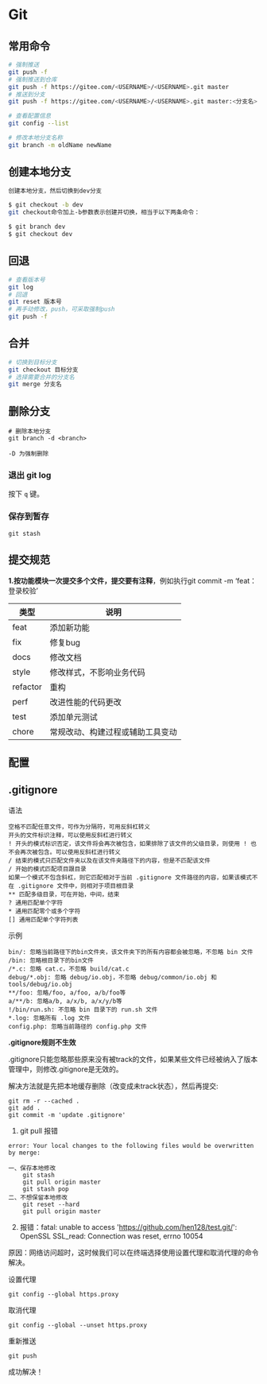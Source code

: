 # Git

## 常用命令

```sh
# 强制推送
git push -f 
# 强制推送到仓库
git push -f https://gitee.com/<USERNAME>/<USERNAME>.git master 
# 推送到分支
git push -f https://gitee.com/<USERNAME>/<USERNAME>.git master:<分支名>

# 查看配置信息
git config --list

# 修改本地分支名称
git branch -m oldName newName
```

## 创建本地分支

```sh
创建本地分支，然后切换到dev分支

$ git checkout -b dev
git checkout命令加上-b参数表示创建并切换，相当于以下两条命令：

$ git branch dev
$ git checkout dev
```

## 回退

```sh
# 查看版本号
git log
# 回退
git reset 版本号
# 再手动修改，push，可采取强制push
git push -f
```

## 合并

```sh
# 切换到目标分支
git checkout 目标分支
# 选择需要合并的分支名
git merge 分支名
```

## 删除分支

```
# 删除本地分支
git branch -d <branch>

-D 为强制删除
```

### 退出 git log

按下 `q` 键。

### 保存到暂存

```
git stash
```



## 提交规范

**1.按功能模块一次提交多个文件，提交要有注释**，例如执行git commit -m ‘feat：登录校验’

| 类型     | 说明                             |
| -------- | -------------------------------- |
| feat     | 添加新功能                       |
| fix      | 修复bug                          |
| docs     | 修改文档                         |
| style    | 修改样式，不影响业务代码         |
| refactor | 重构                             |
| perf     | 改进性能的代码更改               |
| test     | 添加单元测试                     |
| chore    | 常规改动、构建过程或辅助工具变动 |

## 配置

## .gitignore

语法

```
空格不匹配任意文件，可作为分隔符，可用反斜杠转义
开头的文件标识注释，可以使用反斜杠进行转义
! 开头的模式标识否定，该文件将会再次被包含，如果排除了该文件的父级目录，则使用 ! 也不会再次被包含。可以使用反斜杠进行转义
/ 结束的模式只匹配文件夹以及在该文件夹路径下的内容，但是不匹配该文件
/ 开始的模式匹配项目跟目录
如果一个模式不包含斜杠，则它匹配相对于当前 .gitignore 文件路径的内容，如果该模式不在 .gitignore 文件中，则相对于项目根目录
** 匹配多级目录，可在开始，中间，结束
? 通用匹配单个字符
* 通用匹配零个或多个字符
[] 通用匹配单个字符列表
```

示例

```
bin/: 忽略当前路径下的bin文件夹，该文件夹下的所有内容都会被忽略，不忽略 bin 文件
/bin: 忽略根目录下的bin文件
/*.c: 忽略 cat.c，不忽略 build/cat.c
debug/*.obj: 忽略 debug/io.obj，不忽略 debug/common/io.obj 和 tools/debug/io.obj
**/foo: 忽略/foo, a/foo, a/b/foo等
a/**/b: 忽略a/b, a/x/b, a/x/y/b等
!/bin/run.sh: 不忽略 bin 目录下的 run.sh 文件
*.log: 忽略所有 .log 文件
config.php: 忽略当前路径的 config.php 文件
```

**.gitignore规则不生效**

.gitignore只能忽略那些原来没有被track的文件，如果某些文件已经被纳入了版本管理中，则修改.gitignore是无效的。

解决方法就是先把本地缓存删除（改变成未track状态），然后再提交:

```
git rm -r --cached .
git add .
git commit -m 'update .gitignore'
```



1. git pull 报错

```
error: Your local changes to the following files would be overwritten by merge:

一、保存本地修改
    git stash  
    git pull origin master  
    git stash pop  
二、不想保留本地修改
	git reset --hard 
	git pull origin master

```

2. 报错：fatal: unable to access 'https://github.com/hen128/test.git/': OpenSSL SSL_read: Connection was reset, errno 10054

原因：网络访问超时，这时候我们可以在终端选择使用设置代理和取消代理的命令解决。

设置代理

```
git config --global https.proxy
```

取消代理

```
git config --global --unset https.proxy
```

重新推送

```
git push
```

成功解决！